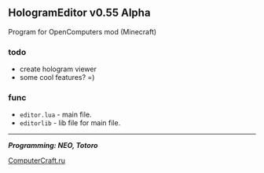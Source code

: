 HologramEditor v0.55 Alpha
---
Program for OpenComputers mod (Minecraft)

### todo
* create hologram viewer
* some cool features? =) 

### func

* `editor.lua` - main file.
* `editorlib` - lib file for main file.

***
***Programming: NEO, Totoro***

[ComputerCraft.ru](http://computercraft.ru/forum/ "ComputerCraft Forum")

